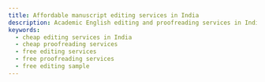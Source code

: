 ```yaml
---
title: Affordable manuscript editing services in India
description: Academic English editing and proofreading services in India at affordable prices. Why pay in dollar when you can pay in rupee?
keywords:
  - cheap editing services in India
  - cheap proofreading services
  - free editing services
  - free proofreading services
  - free editing sample
---
```


